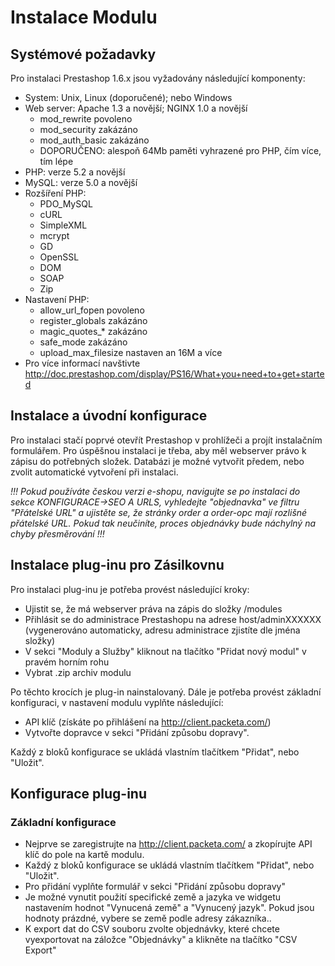 # Instalace Modulu

## Systémové požadavky
Pro instalaci Prestashop 1.6.x jsou vyžadovány následující komponenty:
- System: Unix, Linux (doporučené); nebo Windows
- Web server: Apache 1.3 a novější; NGINX 1.0 a novější
  - mod_rewrite povoleno
  - mod_security zakázáno
  - mod_auth_basic zakázáno 
  - DOPORUČENO: alespoň 64Mb paměti vyhrazené pro PHP, čím více, tím lépe
- PHP: verze 5.2 a novější
- MySQL: verze 5.0 a novější
- Rozšíření PHP:
  - PDO_MySQL
  - cURL
  - SimpleXML
  - mcrypt
  - GD
  - OpenSSL
  - DOM
  - SOAP
  - Zip
- Nastavení PHP: 
  - allow_url_fopen povoleno
  - register_globals zakázáno
  - magic_quotes_* zakázáno
  - safe_mode zakázáno
  - upload_max_filesize nastaven an 16M a více
- Pro více informací navštivte http://doc.prestashop.com/display/PS16/What+you+need+to+get+started
        
## Instalace a úvodní konfigurace 
Pro instalaci stačí poprvé otevřít Prestashop v prohlížeči a projít instalačním formulářem.
Pro úspěšnou instalaci je třeba, aby měl webserver právo k zápisu do potřebných složek. 
Databázi je možné vytvořit předem, nebo zvolit automatické vytvoření při instalaci.

_!!! Pokud používáte českou verzi e-shopu, navigujte se po instalaci do sekce KONFIGURACE->SEO A URLS, vyhledejte "objednavka" ve filtru "Přátelské URL" a 
ujistěte se, že stránky order a order-opc mají rozlišné přátelské URL. Pokud tak neučiníte, proces objednávky bude náchylný na chyby přesměrování !!!_

## Instalace plug-inu pro Zásilkovnu
 Pro instalaci plug-inu je potřeba provést následující kroky:
- Ujistit se, že má webserver práva na zápis do složky /modules 
- Přihlásit se do administrace Prestashopu na adrese host/adminXXXXXX (vygenerováno automaticky, adresu administrace zjistíte dle jména složky)
- V sekci "Moduly a Služby" kliknout na tlačítko "Přidat nový modul" v pravém horním rohu
- Vybrat .zip archiv modulu

Po těchto krocích je plug-in nainstalovaný. Dále je potřeba provést základní konfiguraci, v nastavení modulu vyplňte následující:
- API klíč (získáte po přihlášení na http://client.packeta.com/)
- Vytvořte dopravce v sekci "Přidání způsobu dopravy".

Každý z bloků konfigurace se ukládá vlastním tlačítkem "Přidat", nebo "Uložit".

## Konfigurace plug-inu
### Základní konfigurace
 - Nejprve se zaregistrujte na http://client.packeta.com/ a zkopírujte API klíč do pole na kartě modulu.
 - Každý z bloků konfigurace se ukládá vlastním tlačítkem "Přidat", nebo "Uložit".
 - Pro přidání vyplňte formulář v sekci "Přidání způsobu dopravy"
 - Je možné vynutit použití specifické země a jazyka ve widgetu nastavením hodnot "Vynucená země" a "Vynucený jazyk". Pokud jsou hodnoty prázdné, vybere se země podle adresy zákazníka.. 
 - K export dat do CSV souboru zvolte objednávky, které chcete vyexportovat na záložce "Objednávky" a klikněte na tlačítko "CSV Export"
